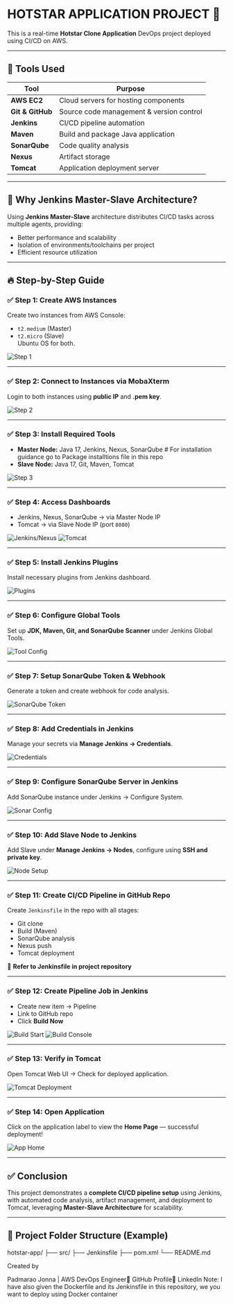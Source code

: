 # HOTSTAR APPLICATION PROJECT 🚀

This is a real-time **Hotstar Clone Application** DevOps project deployed using CI/CD on AWS.

---

## 🔧 Tools Used

| Tool        | Purpose                                  |
|-------------|-------------------------------------------|
| **AWS EC2**     | Cloud servers for hosting components     |
| **Git & GitHub** | Source code management & version control |
| **Jenkins**   | CI/CD pipeline automation                |
| **Maven**     | Build and package Java application       |
| **SonarQube** | Code quality analysis                    |
| **Nexus**     | Artifact storage                         |
| **Tomcat**    | Application deployment server            |

---

## 🧠 Why Jenkins Master-Slave Architecture?

Using **Jenkins Master-Slave** architecture distributes CI/CD tasks across multiple agents, providing:

- Better performance and scalability
- Isolation of environments/toolchains per project
- Efficient resource utilization

---

## 🔥 Step-by-Step Guide

### ✅ Step 1: Create AWS Instances
Create two instances from AWS Console:
- `t2.medium` (Master)
- `t2.micro` (Slave)  
Ubuntu OS for both.

![Step 1](https://github.com/user-attachments/assets/68d6308a-3f6b-423f-bc51-da7985cc0030)

---

### ✅ Step 2: Connect to Instances via MobaXterm

Login to both instances using **public IP** and **.pem key**.

![Step 2](https://github.com/user-attachments/assets/cf4f8a9b-4715-44a8-b3ca-3c7767f198a9)

---

### ✅ Step 3: Install Required Tools

- **Master Node:** Java 17, Jenkins, Nexus, SonarQube  # For installation guidance go to Package installtions file in this repo 
- **Slave Node:** Java 17, Git, Maven, Tomcat

![Step 3](https://github.com/user-attachments/assets/3c50f866-df6a-4f23-aa24-7c041c40f460)

---

### ✅ Step 4: Access Dashboards

- Jenkins, Nexus, SonarQube → via Master Node IP  
- Tomcat → via Slave Node IP (port `8080`)

![Jenkins/Nexus](https://github.com/user-attachments/assets/04f9eca9-045c-4c38-b0ed-0a275eff8da0)
![Tomcat](https://github.com/user-attachments/assets/a9815d14-7d28-4783-ba27-d1409afc6a00)

---

### ✅ Step 5: Install Jenkins Plugins

Install necessary plugins from Jenkins dashboard.

![Plugins](https://github.com/user-attachments/assets/0a7fec43-4f94-49b2-8cd0-84f2cb4a1be8)

---

### ✅ Step 6: Configure Global Tools

Set up **JDK, Maven, Git, and SonarQube Scanner** under Jenkins Global Tools.

![Tool Config](https://github.com/user-attachments/assets/2c017723-5fda-4212-9a49-ca3de3f1d4f6)

---

### ✅ Step 7: Setup SonarQube Token & Webhook

Generate a token and create webhook for code analysis.

![SonarQube Token](https://github.com/user-attachments/assets/2abaee6c-2639-4175-bcdb-c24d9146dba4)

---

### ✅ Step 8: Add Credentials in Jenkins

Manage your secrets via **Manage Jenkins → Credentials**.

![Credentials](https://github.com/user-attachments/assets/86606fb6-d661-48f1-962d-b733c02ced63)

---

### ✅ Step 9: Configure SonarQube Server in Jenkins

Add SonarQube instance under Jenkins → Configure System.

![Sonar Config](https://github.com/user-attachments/assets/ca4eebc8-cb1e-40b2-af69-7d9ed2458300)

---

### ✅ Step 10: Add Slave Node to Jenkins

Add Slave under **Manage Jenkins → Nodes**, configure using **SSH and private key**.

![Node Setup](https://github.com/user-attachments/assets/ca2e45f2-6d24-4022-b260-df93f3c64ae8)

---

### ✅ Step 11: Create CI/CD Pipeline in GitHub Repo

Create `Jenkinsfile` in the repo with all stages:
- Git clone
- Build (Maven)
- SonarQube analysis
- Nexus push
- Tomcat deployment

📝 **Refer to Jenkinsfile in project repository**

---

### ✅ Step 12: Create Pipeline Job in Jenkins

- Create new item → Pipeline  
- Link to GitHub repo  
- Click **Build Now**

![Build Start](https://github.com/user-attachments/assets/47bedfff-f3f6-46bc-a64d-27813a3459ed)
![Build Console](https://github.com/user-attachments/assets/c1d3414a-0424-4c11-80c1-d1986c154d77)

---

### ✅ Step 13: Verify in Tomcat

Open Tomcat Web UI → Check for deployed application.

![Tomcat Deployment](https://github.com/user-attachments/assets/3a0aa020-d8ae-40c2-80ed-f77517c2100c)

---

### ✅ Step 14: Open Application

Click on the application label to view the **Home Page** — successful deployment!

![App Home](https://github.com/user-attachments/assets/26a6cd3a-9e24-49c3-83b5-7431a8ea4107)

---

## ✅ Conclusion

This project demonstrates a **complete CI/CD pipeline setup** using Jenkins, with automated code analysis, artifact management, and deployment to Tomcat, leveraging **Master-Slave Architecture** for scalability.

---

## 📁 Project Folder Structure (Example)

hotstar-app/
├── src/
├── Jenkinsfile
├── pom.xml
└── README.md

Created by 

Padmarao Jonna | AWS DevOps Engineer🔗 GitHub Profile🔗 LinkedIn
Note: I have also given the Dockerfile and its Jenkinsfile in this repository, we you want to deploy using Docker container  
